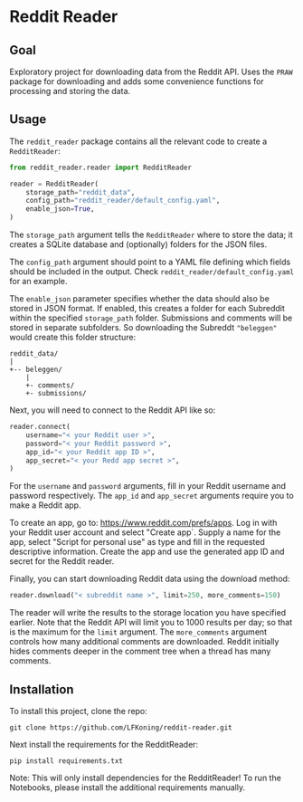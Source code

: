 # Reddit Reader

## Goal

Exploratory project for downloading data from the Reddit API. Uses the `PRAW` package
for downloading and adds some convenience functions for processing and storing the
data.

## Usage

The `reddit_reader` package contains all the relevant code to create a `RedditReader`:

```python
from reddit_reader.reader import RedditReader

reader = RedditReader(
    storage_path="reddit_data",
    config_path="reddit_reader/default_config.yaml",
    enable_json=True,
)
```

The `storage_path` argument tells the `RedditReader` where to store the data; it creates
a SQLite database and (optionally) folders for the JSON files.

The `config_path` argument should point to a YAML file defining which fields should be
included in the output. Check `reddit_reader/default_config.yaml` for an example.

The `enable_json` parameter specifies whether the data should also be stored in JSON
format. If enabled, this creates a folder for each Subreddit within the specified
`storage_path` folder. Submissions and comments will be stored in separate subfolders.
So downloading the Subreddt `"beleggen"` would create this folder structure:

```
reddit_data/
|
+-- beleggen/
    |
    +- comments/
    +- submissions/
```

Next, you will need to connect to the Reddit API like so:

```python
reader.connect(
    username="< your Reddit user >",
    password="< your Reddit password >",
    app_id="< your Reddit app ID >",
    app_secret="< your Redd app secret >",
)
```

For the `username` and `password` arguments, fill in your Reddit username and password respectively. The `app_id` and `app_secret` arguments require you to make a Reddit app.

To create an app, go to: https://www.reddit.com/prefs/apps. Log in with your Reddit user account and select "Create app`. Supply a name for the app, select "Script for personal use" as type and fill in the requested descriptive information. Create the app and use the generated app ID and secret for the Reddit reader.

Finally, you can start downloading Reddit data using the download method:

```Python
reader.download("< subreddit name >", limit=250, more_comments=150)
```

The reader will write the results to the storage location you have specified earlier. Note that the Reddit API will limit you to 1000 results per day; so that is the maximum for the `limit` argument. The `more_comments` argument controls how many additional comments are downloaded. Reddit initially hides comments deeper in the comment tree when a thread has many comments. 

## Installation

To install this project, clone the repo:

```
git clone https://github.com/LFKoning/reddit-reader.git
```

Next install the requirements for the RedditReader:

```
pip install requirements.txt
```

Note: This will only install dependencies for the RedditReader! To run the Notebooks,
please install the additional requirements manually.
